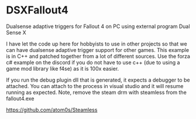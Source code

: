 # DSXFallout4
Dualsense adaptive triggers for Fallout 4 on PC using external program Dual Sense X

I have let the code up here for hobbyists to use in other projects so that we can have dualsense adaptive trigger support for other games.
This example is in C++ and patched together from a lot of different sources.  Use the forza c# example on the discord if you do not have to use c++ (due to using 
a game mod library like f4se) as it is 100x easier.

If you run the debug plugin dll that is generated, it expects a debugger to be attached.  You can attach to the process in visual studio and it will resume running as expected.  Note, remove the steam drm with steamless from the fallout4.exe 

https://github.com/atom0s/Steamless
